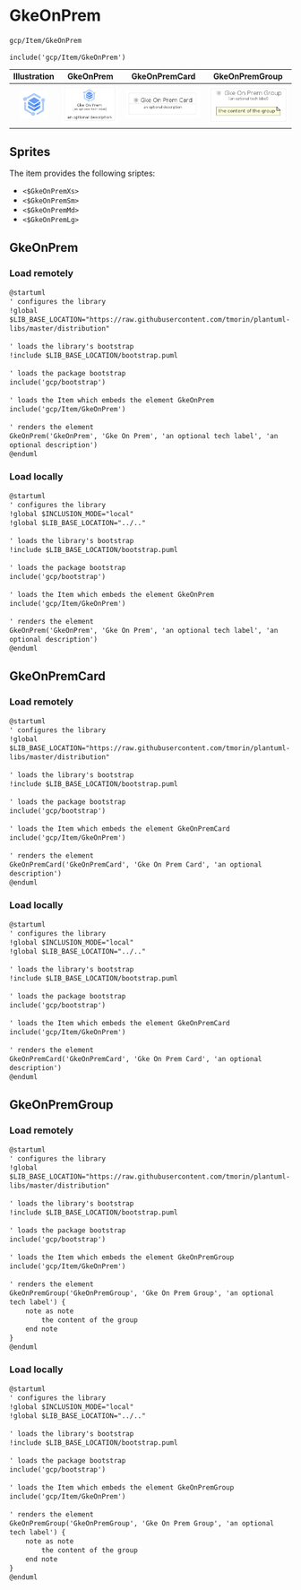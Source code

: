 # GkeOnPrem


```text
gcp/Item/GkeOnPrem
```

```text
include('gcp/Item/GkeOnPrem')
```



| Illustration | GkeOnPrem | GkeOnPremCard | GkeOnPremGroup |
| :---: | :---: | :---: | :---: |
| ![illustration for Illustration](../../gcp/Item/GkeOnPrem.png) | ![illustration for GkeOnPrem](../../gcp/Item/GkeOnPrem.Local.png) | ![illustration for GkeOnPremCard](../../gcp/Item/GkeOnPremCard.Local.png) | ![illustration for GkeOnPremGroup](../../gcp/Item/GkeOnPremGroup.Local.png) |



## Sprites
The item provides the following sriptes:

- `<$GkeOnPremXs>`
- `<$GkeOnPremSm>`
- `<$GkeOnPremMd>`
- `<$GkeOnPremLg>`





## GkeOnPrem

### Load remotely
```plantuml
@startuml
' configures the library
!global $LIB_BASE_LOCATION="https://raw.githubusercontent.com/tmorin/plantuml-libs/master/distribution"

' loads the library's bootstrap
!include $LIB_BASE_LOCATION/bootstrap.puml

' loads the package bootstrap
include('gcp/bootstrap')

' loads the Item which embeds the element GkeOnPrem
include('gcp/Item/GkeOnPrem')

' renders the element
GkeOnPrem('GkeOnPrem', 'Gke On Prem', 'an optional tech label', 'an optional description')
@enduml
```

### Load locally
```plantuml
@startuml
' configures the library
!global $INCLUSION_MODE="local"
!global $LIB_BASE_LOCATION="../.."

' loads the library's bootstrap
!include $LIB_BASE_LOCATION/bootstrap.puml

' loads the package bootstrap
include('gcp/bootstrap')

' loads the Item which embeds the element GkeOnPrem
include('gcp/Item/GkeOnPrem')

' renders the element
GkeOnPrem('GkeOnPrem', 'Gke On Prem', 'an optional tech label', 'an optional description')
@enduml
```

## GkeOnPremCard

### Load remotely
```plantuml
@startuml
' configures the library
!global $LIB_BASE_LOCATION="https://raw.githubusercontent.com/tmorin/plantuml-libs/master/distribution"

' loads the library's bootstrap
!include $LIB_BASE_LOCATION/bootstrap.puml

' loads the package bootstrap
include('gcp/bootstrap')

' loads the Item which embeds the element GkeOnPremCard
include('gcp/Item/GkeOnPrem')

' renders the element
GkeOnPremCard('GkeOnPremCard', 'Gke On Prem Card', 'an optional description')
@enduml
```

### Load locally
```plantuml
@startuml
' configures the library
!global $INCLUSION_MODE="local"
!global $LIB_BASE_LOCATION="../.."

' loads the library's bootstrap
!include $LIB_BASE_LOCATION/bootstrap.puml

' loads the package bootstrap
include('gcp/bootstrap')

' loads the Item which embeds the element GkeOnPremCard
include('gcp/Item/GkeOnPrem')

' renders the element
GkeOnPremCard('GkeOnPremCard', 'Gke On Prem Card', 'an optional description')
@enduml
```

## GkeOnPremGroup

### Load remotely
```plantuml
@startuml
' configures the library
!global $LIB_BASE_LOCATION="https://raw.githubusercontent.com/tmorin/plantuml-libs/master/distribution"

' loads the library's bootstrap
!include $LIB_BASE_LOCATION/bootstrap.puml

' loads the package bootstrap
include('gcp/bootstrap')

' loads the Item which embeds the element GkeOnPremGroup
include('gcp/Item/GkeOnPrem')

' renders the element
GkeOnPremGroup('GkeOnPremGroup', 'Gke On Prem Group', 'an optional tech label') {
    note as note
        the content of the group
    end note
}
@enduml
```

### Load locally
```plantuml
@startuml
' configures the library
!global $INCLUSION_MODE="local"
!global $LIB_BASE_LOCATION="../.."

' loads the library's bootstrap
!include $LIB_BASE_LOCATION/bootstrap.puml

' loads the package bootstrap
include('gcp/bootstrap')

' loads the Item which embeds the element GkeOnPremGroup
include('gcp/Item/GkeOnPrem')

' renders the element
GkeOnPremGroup('GkeOnPremGroup', 'Gke On Prem Group', 'an optional tech label') {
    note as note
        the content of the group
    end note
}
@enduml
```

